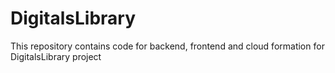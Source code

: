 # DigitalsLibrary
This repository contains code for backend, frontend and cloud formation for DigitalsLibrary project
